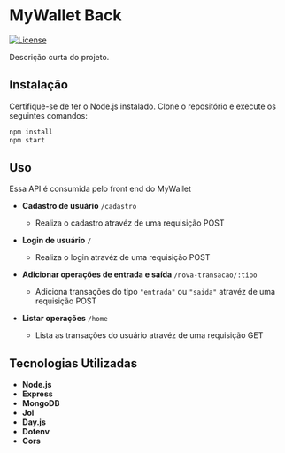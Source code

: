 # MyWallet Back

[![License](https://img.shields.io/badge/license-ISC-blue.svg)](https://github.com/PedroPiacentini/projeto14-mywallet-back/blob/main/LICENSE)

Descrição curta do projeto.

## Instalação

Certifique-se de ter o Node.js instalado. Clone o repositório e execute os seguintes comandos:

```bash
npm install
npm start
```

## Uso

Essa API é consumida pelo front end do MyWallet

- **Cadastro de usuário** `/cadastro`
    - Realiza o cadastro atravéz de uma requisição POST

- **Login de usuário** `/`
    - Realiza o login atravéz de uma requisição POST

- **Adicionar operações de entrada e saída** `/nova-transacao/:tipo`
    - Adiciona transações do tipo `"entrada"` ou `"saida"` atravéz de uma requisição POST

- **Listar operações** `/home`
    - Lista as transações do usuário atravéz de uma requisição GET

 ## Tecnologias Utilizadas

- **Node.js**
- **Express**
- **MongoDB**
- **Joi**
- **Day.js**
- **Dotenv**
- **Cors**


